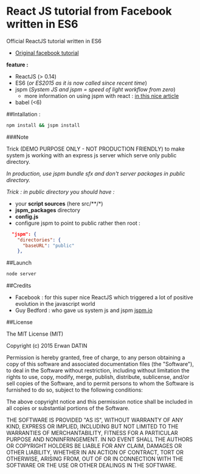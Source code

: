 React JS tutorial from Facebook written in ES6 
=========

Official ReactJS tutorial written in ES6

- [Original facebook tutorial](https://facebook.github.io/react/docs/tutorial.html)

**feature :** 

- ReactJS (> 0.14)
- ES6 (*or ES2015 as it is now called since recent time*)
- jspm (*System JS and jspm = speed of light workflow from zero*)
  - more information on using jspm with react : [in this nice article](http://www.newmediacampaigns.com/blog/refactoring-react-components-to-es6-classes) 
- babel (<6)



##Intallation :
```bash
npm install && jspm install
```

###Note

Trick (DEMO PURPOSE ONLY - NOT PRODUCTION FRIENDLY) to make system js working with an express js server which serve only public directory.

*In production, use jspm bundle sfx and don't server packages in public directory.*
 
*Trick :  in public directory  you should have :*  
- your **script sources** (here src/**/*) 
- **jspm_packages** directory
- **config.js**
- configure jspm to point to public rather then root : 
```json
  "jspm": {
    "directories": {
      "baseURL": "public"
    },
```

##Launch
```bash
node server
```


##Credits 

- Facebook : for this super nice ReactJS which triggered a lot of positive evolution in the javascript world
- Guy Bedford : who gave us system js and jspm [jspm.io](http://jspm.io/)


##License

The MIT License (MIT)

Copyright (c) 2015 Erwan DATIN

Permission is hereby granted, free of charge, to any person obtaining a copy
of this software and associated documentation files (the "Software"), to deal
in the Software without restriction, including without limitation the rights
to use, copy, modify, merge, publish, distribute, sublicense, and/or sell
copies of the Software, and to permit persons to whom the Software is
furnished to do so, subject to the following conditions:

The above copyright notice and this permission notice shall be included in
all copies or substantial portions of the Software.

THE SOFTWARE IS PROVIDED "AS IS", WITHOUT WARRANTY OF ANY KIND, EXPRESS OR
IMPLIED, INCLUDING BUT NOT LIMITED TO THE WARRANTIES OF MERCHANTABILITY,
FITNESS FOR A PARTICULAR PURPOSE AND NONINFRINGEMENT. IN NO EVENT SHALL THE
AUTHORS OR COPYRIGHT HOLDERS BE LIABLE FOR ANY CLAIM, DAMAGES OR OTHER
LIABILITY, WHETHER IN AN ACTION OF CONTRACT, TORT OR OTHERWISE, ARISING FROM,
OUT OF OR IN CONNECTION WITH THE SOFTWARE OR THE USE OR OTHER DEALINGS IN
THE SOFTWARE.